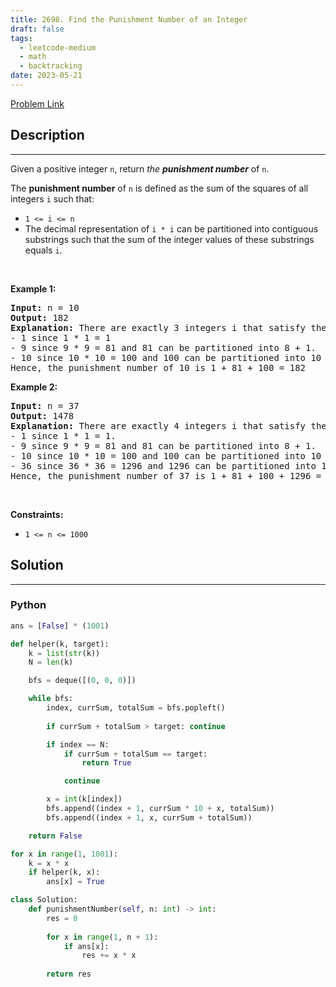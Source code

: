 ```yaml
---
title: 2698. Find the Punishment Number of an Integer
draft: false
tags: 
  - leetcode-medium
  - math
  - backtracking
date: 2023-05-21
---
```


[Problem Link](https://leetcode.com/problems/find-the-punishment-number-of-an-integer/)

## Description

---
<p>Given a positive integer <code>n</code>, return <em>the <strong>punishment number</strong></em> of <code>n</code>.</p>

<p>The <strong>punishment number</strong> of <code>n</code> is defined as the sum of the squares of all integers <code>i</code> such that:</p>

<ul>
	<li><code>1 &lt;= i &lt;= n</code></li>
	<li>The decimal representation of <code>i * i</code> can be partitioned into contiguous substrings such that the sum of the integer values of these substrings equals <code>i</code>.</li>
</ul>

<p>&nbsp;</p>
<p><strong class="example">Example 1:</strong></p>

<pre>
<strong>Input:</strong> n = 10
<strong>Output:</strong> 182
<strong>Explanation:</strong> There are exactly 3 integers i that satisfy the conditions in the statement:
- 1 since 1 * 1 = 1
- 9 since 9 * 9 = 81 and 81 can be partitioned into 8 + 1.
- 10 since 10 * 10 = 100 and 100 can be partitioned into 10 + 0.
Hence, the punishment number of 10 is 1 + 81 + 100 = 182
</pre>

<p><strong class="example">Example 2:</strong></p>

<pre>
<strong>Input:</strong> n = 37
<strong>Output:</strong> 1478
<strong>Explanation:</strong> There are exactly 4 integers i that satisfy the conditions in the statement:
- 1 since 1 * 1 = 1. 
- 9 since 9 * 9 = 81 and 81 can be partitioned into 8 + 1. 
- 10 since 10 * 10 = 100 and 100 can be partitioned into 10 + 0. 
- 36 since 36 * 36 = 1296 and 1296 can be partitioned into 1 + 29 + 6.
Hence, the punishment number of 37 is 1 + 81 + 100 + 1296 = 1478
</pre>

<p>&nbsp;</p>
<p><strong>Constraints:</strong></p>

<ul>
	<li><code>1 &lt;= n &lt;= 1000</code></li>
</ul>


## Solution

---
### Python
``` py title='find-the-punishment-number-of-an-integer'
ans = [False] * (1001)

def helper(k, target):
    k = list(str(k))
    N = len(k)

    bfs = deque([(0, 0, 0)])

    while bfs:
        index, currSum, totalSum = bfs.popleft()
        
        if currSum + totalSum > target: continue

        if index == N:
            if currSum + totalSum == target:
                return True

            continue

        x = int(k[index])
        bfs.append((index + 1, currSum * 10 + x, totalSum))
        bfs.append((index + 1, x, currSum + totalSum))

    return False

for x in range(1, 1001):
    k = x * x
    if helper(k, x):
        ans[x] = True

class Solution:
    def punishmentNumber(self, n: int) -> int:
        res = 0
        
        for x in range(1, n + 1):
            if ans[x]:
                res += x * x
        
        return res
```

